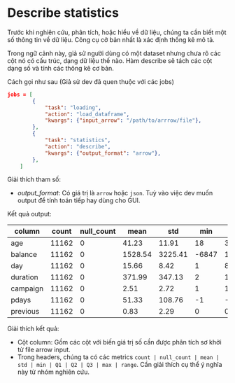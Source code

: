 # Describe statistics

Trước khi nghiên cứu, phân tích, hoặc hiểu về dữ liệu, chúng ta cần biết một số thông tin về dữ liệu. Công cụ cở bản nhất là xác định thống kê mô tả.

Trong ngữ cảnh này, giả sử người dùng có một dataset nhưng chưa rõ các cột nó có cấu trúc, dạng dữ liệu thế nào. Hàm describe sẽ tách các cột dạng số và tính các thông kê cơ bản.

Cách gọi như sau (Giả sử dev đã quen thuộc với các jobs)

```json
jobs = [
        {
            "task": "loading",
            "action": "load_dataframe",
            "kwargs": {"input_arrow": "/path/to/arrrow/file"},
        },
        {
            "task": "statistics",
            "action": "describe",
            "kwargs": {"output_format": "arrow"},
        },
    ]
```

Giải thích tham số:
- *output_format*: Có giá trị là `arrow` hoặc `json`. Tuỳ vào việc dev muốn output để tính toán tiếp hay dùng cho GUI.

Kết quả output:

| column | count | null_count | mean | std | min | Q1 | Q2 | Q3 | max | range |
| --- | --- | --- | --- | --- | --- | --- | --- | --- | --- | --- |
| age | 11162 | 0 | 41.23 | 11.91 | 18 | 32.00 | 39.00 | 49.00 | 95 | 77 |
| balance | 11162 | 0 | 1528.54 | 3225.41 | -6847 | 122.00 | 550.00 | 1708.00 | 81204 | 88051 |
| day | 11162 | 0 | 15.66 | 8.42 | 1 | 8.00 | 15.00 | 22.00 | 31 | 30 |
| duration | 11162 | 0 | 371.99 | 347.13 | 2 | 138.00 | 255.00 | 496.00 | 3881 | 3879 |
| campaign | 11162 | 0 | 2.51 | 2.72 | 1 | 1.00 | 2.00 | 3.00 | 63 | 62 |
| pdays | 11162 | 0 | 51.33 | 108.76 | -1 | -1.00 | -1.00 | 21.00 | 854 | 855 |
| previous | 11162 | 0 | 0.83 | 2.29 | 0 | 0.00 | 0.00 | 1.00 | 58 | 58 |

Giải thích kết quả:

- Cột column: Gồm các cột với biến giá trị số cần được phân tích sơ khởi từ file arrow input.
- Trong headers, chúng ta có các metrics `count | null_count | mean | std | min | Q1 | Q2 | Q3 | max | range`. Cần giải thích cụ thể ý nghĩa này từ nhóm nghiên cứu.


